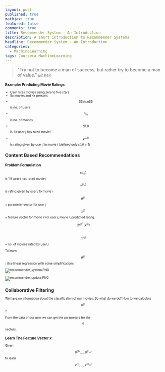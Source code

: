 ```yaml
---
layout: post
published: true
mathjax: true
featured: false
comments: true
title: Recommender System - An Introduction
description: A short introduction to Recommender Systems
headline: Recommender System - An Introduction
categories:
  - MachineLearning
tags: Coursera MachineLearning
---
```

>&quot;Try not to become a man of success, but rather try to become a man of value.&quot;
><small><cite title="Einstein">Einstein</cite><small>
  
### Example: Predicting Movie Ratings
- User rates movies using zero to five stars
- 5x movies and 4x persons
- $$\n_u$$ is no. of users
- $$n_m$$ is no. of movies
- $$r(i,j)$$ is 1 if user *j* has rated movie *i*
- $$y^{(i,j)}$$ is rating given by user *j* to movie *i* (defined only *r(i,j) = 1*)

## Content Based Recommendations

### Problem Formulation
$$r(i,j)$$ is 1 if user *j* has rated movie *i*
$$y^{(i,j)}$$ is rating given by user *j* to movie *i* 

$$\theta^{(i)}$$ = parameter vector for user *j*
$$x^{(i)}$$ = feature vector for movie *i*
For user *j*, movie *i*, predicted rating: $$(\theta^{(j)}^T(x^{(i)})$$ <br>

$$m^{(j)}$$ = no. of movies rated by user *j*

To learn $$\theta^{(j)}$$:
Use linear regression with some simplifications

![recommender_system.PNG]({{site.baseurl}}/images/posts/RecommenderSystems_AnIntroduction/recommender_system.PNG)

![recommender_update.PNG]({{site.baseurl}}/images/posts/RecommenderSystems_AnIntroduction/recommender_update.PNG)

## Collaborative Filtering
We have no information about the classification of our movies. So what do we do? How to we calculate $$\theta^{(j)}$$?

From the data of our user we can get the parameters for the $$\theta$$ vectors.

### Learn The Feature Vector *x*
Given $$\theta^{(1)},...,\theta^{(n_u)}$$ to learn $$x^{(1)},..., x^{(n_m)}$$

